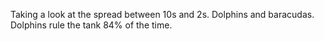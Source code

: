 Taking a look at the spread between 10s and 2s. 
Dolphins and baracudas.
Dolphins rule the tank 84% of the time.

